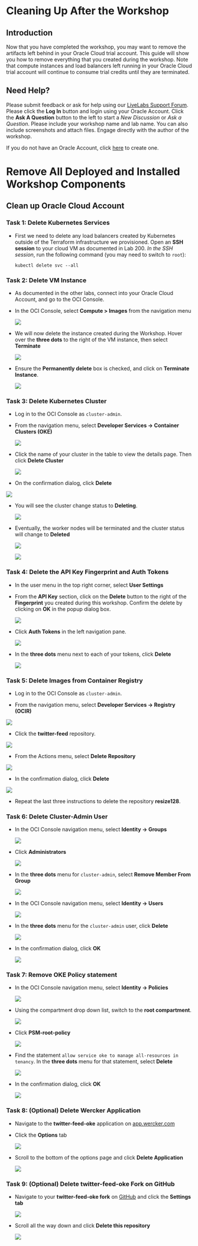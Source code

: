 # Cleaning Up After the Workshop

## Introduction

Now that you have completed the workshop, you may want to remove the artifacts left behind in your Oracle Cloud trial account. This guide will show you how to remove everything that you created during the workshop. Note that compute instances and load balancers left running in your Oracle Cloud trial account will continue to consume trial credits until they are terminated.

## Need Help?
Please submit feedback or ask for help using our [LiveLabs Support Forum](https://community.oracle.com/tech/developers/categories/livelabsdiscussions). Please click the **Log In** button and login using your Oracle Account. Click the **Ask A Question** button to the left to start a *New Discussion* or *Ask a Question*.  Please include your workshop name and lab name.  You can also include screenshots and attach files.  Engage directly with the author of the workshop.

If you do not have an Oracle Account, click [here](https://profile.oracle.com/myprofile/account/create-account.jspx) to create one.
# Remove All Deployed and Installed Workshop Components

## Clean up Oracle Cloud Account

### Task 1: Delete Kubernetes Services

- First we need to delete any load balancers created by Kubernetes outside of the Terraform infrastructure we provisioned. Open an **SSH session** to your cloud VM as documented in Lab 200. _In the SSH session_, run the following command (you may need to switch to `root`):

  `kubectl delete svc --all`

### Task 2: Delete VM Instance

- As documented in the other labs, connect into your Oracle Cloud Account, and go to the OCI Console.

- In the OCI Console, select **Compute > Images** from the navigation menu

  ![](images/manualcleanup/ManualCleanUp-6c5d4d47.png)

- We will now delete the instance created during the Workshop. Hover over the **three dots** to the right of the VM instance, then select **Terminate**

  ![](images/manualcleanup/ManualCleanUp-7d93604b.png)

- Ensure the **Permanently delete** box is checked, and click on **Terminate Instance**.

  ![](images/manualcleanup/Manualcleanup/pic04.png)

### Task 3: Delete Kubernetes Cluster

- Log in to the OCI Console as `cluster-admin`.

- From the navigation menu, select **Developer Services -> Container Clusters (OKE)**

  ![](images/manualcleanup/ManualCleanUp-8a999226.png)

- Click the name of your cluster in the table to view the details page. Then click **Delete Cluster**

  ![](images/CleanUp-79957f38.png)

-  On the confirmation dialog, click **Delete**

  ![](images/CleanUp-21199ceb.png)

- You will see the cluster change status to **Deleting**.

  ![](images/CleanUp-f7668c0e.png)

- Eventually, the worker nodes will be terminated and the cluster status will change to **Deleted**

  ![](images/CleanUp-b9eaf8d0.png)

  ![](images/CleanUp-ebd33f4a.png)

### Task 4: Delete the API Key Fingerprint and Auth Tokens

- In the user menu in the top right corner, select **User Settings**

- From the **API Key** section, click on the **Delete** button to the right of the **Fingerprint** you created during this workshop. Confirm the delete by clicking on **OK** in the popup dialog box.

  ![](images/manualcleanup/Manualcleanup/pic14.png)

- Click **Auth Tokens** in the left navigation pane.

  ![](images/manualcleanup/ManualCleanUp-62bfdca7.png)

- In the **three dots** menu next to each of your tokens, click **Delete**

  ![](images/manualcleanup/ManualCleanUp-970b4a3e.png)

### Task 5: Delete Images from Container Registry

  - Log in to the OCI Console as `cluster-admin`.

  - From the navigation menu, select **Developer Services -> Registry (OCIR)**

  ![](images/manualcleanup/ManualCleanUp-5613e0ba.png)

  - Click the **twitter-feed** repository.

  ![](images/manualcleanup/ManualCleanUp-1a6eebe2.png)

  - From the Actions menu, select **Delete Repository**

  ![](images/manualcleanup/ManualCleanUp-6d8e9559.png)

  - In the confirmation dialog, click **Delete**

  ![](images/manualcleanup/ManualCleanUp-b6b5bd91.png)

  - Repeat the last three instructions to delete the repository **resize128**.

### Task 6: Delete Cluster-Admin User

- In the OCI Console navigation menu, select **Identity -> Groups**

  ![](images/manualcleanup/ManualCleanUp-551a8596.png)

- Click **Administrators**

  ![](images/manualcleanup/ManualCleanUp-471313fb.png)

- In the **three dots** menu for `cluster-admin`, select **Remove Member From Group**

  ![](images/manualcleanup/ManualCleanUp-b4605b23.png)

- In the OCI Console navigation menu, select **Identity -> Users**

  ![](images/manualcleanup/ManualCleanUp-8b355fea.png)

- In the **three dots** menu for the `cluster-admin` user, click **Delete**

  ![](images/manualcleanup/ManualCleanUp-be8e5ba9.png)

- In the confirmation dialog, click **OK**

  ![](images/manualcleanup/ManualCleanUp-f8ca55d6.png)

### Task 7: Remove OKE Policy statement

- In the OCI Console navigation menu, select **Identity -> Policies**

  ![](images/manualcleanup/ManualCleanUp-a2b4ad2f.png)

- Using the compartment drop down list, switch to the **root compartment**.

  ![](images/manualcleanup/ManualCleanUp-4706017c.png)

- Click **PSM-root-policy**

  ![](images/manualcleanup/ManualCleanUp-10a611d6.png)

- Find the statement `allow service oke to manage all-resources in tenancy`. In the **three dots** menu for that statement, select **Delete**

  ![](images/manualcleanup/ManualCleanUp-f6933637.png)

- In the confirmation dialog, click **OK**

  ![](images/manualcleanup/ManualCleanUp-8197b266.png)

### Task 8: (Optional) Delete Wercker Application

- Navigate to the **twitter-feed-oke** application on [app.wercker.com](app.wercker.com)

- Click the **Options** tab

  ![](images/manualcleanup/ManualCleanUp-44cfdb09.png)

- Scroll to the bottom of the options page and click **Delete Application**

  ![](images/manualcleanup/ManualCleanUp-18bff4f7.png)

### Task 9: (Optional) Delete twitter-feed-oke Fork on GitHub

- Navigate to your **twitter-feed-oke fork** on [GitHub](github.com) and click the **Settings tab**

  ![](images/manualcleanup/ManualCleanUp-370ba37e.png)

- Scroll all the way down and click **Delete this repository**

  ![](images/manualcleanup/ManualCleanUp-20b0d4b6.png)
